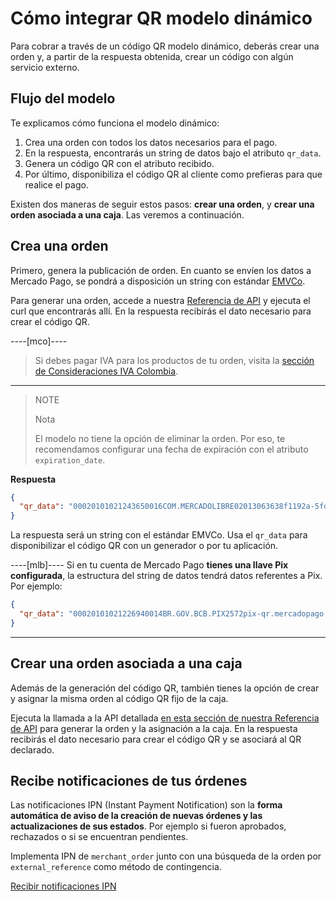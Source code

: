 # Cómo integrar QR modelo dinámico

Para cobrar a través de un código QR modelo dinámico, deberás crear una orden y, a partir de la respuesta obtenida, crear un código con algún servicio externo.

## Flujo del modelo

Te explicamos cómo funciona el modelo dinámico:

1. Crea una orden con todos los datos necesarios para el pago.
2. En la respuesta, encontrarás un string de datos bajo el atributo `qr_data`.
3. Genera un código QR con el atributo recibido.
4. Por último, disponibiliza el código QR al cliente como prefieras para que realice el pago.

Existen dos maneras de seguir estos pasos: **crear una orden**, y **crear una orden asociada a una caja**. Las veremos a continuación.

## Crea una orden

Primero, genera la publicación de orden. En cuanto se envíen los datos a Mercado Pago, se pondrá a disposición un string con estándar [EMVCo](https://www.emvco.com/emv-technologies/qrcodes).

Para generar una orden, accede a nuestra [Referencia de API](/developers/es/reference/qr-dynamic/_instore_orders_qr_seller_collectors_user_id_pos_external_pos_id_qrs/post) y ejecuta el curl que encontrarás allí. En la respuesta recibirás el dato necesario para crear el código QR.

----[mco]----
> Si debes pagar IVA para los productos de tu orden, visita la [sección de Consideraciones IVA Colombia](/developers/es/guides/additional-content/localization/iva-colombia).
------------

> NOTE
>
> Nota
>
> El modelo no tiene la opción de eliminar la orden. Por eso, te recomendamos configurar una fecha de expiración con el atributo `expiration_date`.

**Respuesta**

```json
{
  "qr_data": "00020101021243650016COM.MERCADOLIBRE02013063638f1192a-5fd1-4180-a180-8bcae3556bc35204000053039865802BR5925IZABEL AAAA DE MELO6007BARUERI62070503***63040B6D"
}
```

La respuesta será un string con el estándar EMVCo. Usa el `qr_data` para disponibilizar el código QR con un generador o por tu aplicación.

----[mlb]----
Si en tu cuenta de Mercado Pago **tienes una llave Pix configurada**, la estructura del string de datos tendrá datos referentes a Pix.
Por ejemplo:

```json
{
  "qr_data": "00020101021226940014BR.GOV.BCB.PIX2572pix-qr.mercadopago.com/instore/o/v2/fdf9ece0-6137-4e1e-a49d-94f55ec9eee25204000053039865802BR5925FELIPE AAAAAA AAAAA 6009SAO PAULO62070503***6304B61D"
}
```
------------

## Crear una orden asociada a una caja

Además de la generación del código QR, también tienes la opción de crear y asignar la misma orden al código QR fijo de la caja.

Ejecuta la llamada a la API detallada [en esta sección de nuestra Referencia de API](/developers/es/reference/qr-dynamic/_instore_orders_qr_seller_collectors_user_id_pos_external_pos_id_qrs/put) para generar la orden y la asignación a la caja. En la respuesta recibirás el dato necesario para crear el código QR y se asociará al QR declarado.

## Recibe notificaciones de tus órdenes

Las notificaciones IPN (Instant Payment Notification) son la **forma automática de aviso de la creación de nuevas órdenes y las actualizaciones de sus estados**. Por ejemplo si fueron aprobados, rechazados o si se encuentran pendientes.

Implementa IPN de `merchant_order` junto con una búsqueda de la orden por `external_reference` como método de contingencia.

[Recibir notificaciones IPN](/developers/es/docs/qr-code/additional-content/your-integrations/notifications/ipn)